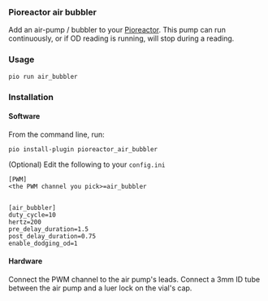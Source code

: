### Pioreactor air bubbler


Add an air-pump / bubbler to your [Pioreactor](https://pioreactor.com). This pump can run continuously, or if OD reading is running, will stop during a reading.

### Usage
```
pio run air_bubbler
```


### Installation

#### Software

From the command line, run:

```
pio install-plugin pioreactor_air_bubbler
```


(Optional) Edit the following to your `config.ini`

```
[PWM]
<the PWM channel you pick>=air_bubbler


[air_bubbler]
duty_cycle=10
hertz=200
pre_delay_duration=1.5
post_delay_duration=0.75
enable_dodging_od=1
```

#### Hardware

Connect the PWM channel to the air pump's leads. Connect a 3mm ID tube between the air pump and a luer lock on the vial's cap.
